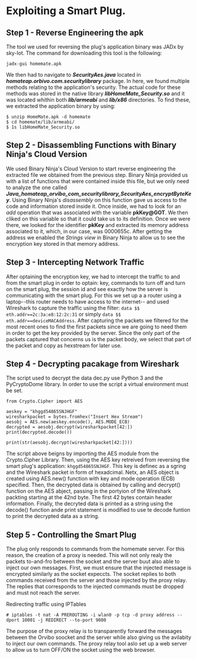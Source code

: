 # Exploiting a Smart Plug.

## Step 1 - Reverse Engineering the apk

The tool we used for reversing the plug's application binary was JADx by sky-Iot. The command for downloading this tool is the following:  
```  
jadx-gui homemate.apk  
```  
We then had to navigate to ***SecurityAes.java*** located in ***homateap.orbivo.com.securitylibrary*** package. In here, we found multiple methods 
relating to the application's security. The actual code for these methods was stored in the native library ***libHomeMate_Security.so*** and it was 
located whithin both ***lib/armeabi*** and ***lib/x86*** directories. To find these, we extracted the application binary by using:  
```  
$ unzip HomeMate.apk -d homemate  
$ cd homemate/lib/armeabi/  
$ 1s libHomeMate_Security.so  
```  
## Step 2 - Disassembling Functions with Binary Ninja's Cloud Version  

We used Binary Ninja's Cloud Version to start reverse engineering the extracted file we obtained from the previous step. Binary Ninja provided us with 
a list of functions that were contained inside this file, but we only need to analyze the one called ***Java_homateap_orvibo_com_securitylibrary_SecurityAes_encryptByteKey***.
Using Binary Ninja's *disassembly* on this function gave us access to the code and information stored inside it. Once inside, we had to look for an *add* 
operation that was associated with the variable **pkKey@GOT**. We then cliked on this variable so that it could take us to its definition. Once we were 
there, we looked for the identifier **pkKey** and extracted its memory address associated to it, which, in our case, was 0000655c. After getting the address
we enabled the *Strings view* in Binary Ninja to allow us to see the encryption key stored in that memory address.

## Step 3 - Intercepting Network Traffic

After optaining the encryption key, we had to intercept the traffic to and from the smart plug in order to optain: key, commands to turn off and turn on the smart plug, the session id and see exactly how the server is communicating with the smart plug. For this we set up a
a router using a laptop--this router needs to have access to the internet-- and used Wireshark to capture the traffic using the filter: `data $$ eth.addr==2c:3a:e8:12:2c:31` or simply `data $$ eth.addr==deviceMACAddress`.
After capturing the packets we filtered for the most recent ones to find the first packets since we are going to need them in order to get the key provided by the server. Since the only part of the packets captured that concerns us is the packet body, we select that part of the packet and copy as hexstream for later use.

## Step 4 - Decrypting pacakage from Wireshark

The script used to decrypt the data dec.py use Python 3 and the PyCryptoDome library. In order to use the script a virtual environment must be set. 
``` 
from Crypto.Cipher import AES

aeskey = "khggd54865SNJHGF"
wiresharkpacket = bytes.fromhex("Insert Hex Stream")
aesobj = AES.new(aeskey.encode(), AES.MODE_ECB)
decrypted = aesobj.decrypt(wiresharkpacket[42:])
print(decrypted.decode())

print(str(aesobj.decrypt(wiresharkpacket[42:])))
``` 

The script above beigns by importing the AES module from the Crypto.Cipher Library. Then, using the AES key retreived from reversing the smart plug's application: `khggd54865SNJHGF`. This key is definec as a sgring and the Wireshark packet in form of hexadcimal. Netx, an AES object is created using AES.new() function with key and mode operation (ECB) specified. Then, the decrypted data is obtained by calling and decrypt() function on the AES abject, passing in the portyion of the Wireshark packting starting at the 42nd byte. The first 42 bytes contain header information. Finally, the decryted data is printed as a string using the decode() function ande print statement is modified to use te decode funtion to print the decrypted data as a string. 


## Step 5 - Controlling the Smart Plug 

The plug only responds to commands from the homemate server. For this reason, the creation of a proxy is needed. This will not only realy the packets to-and-fro between the socket and the server buut also able to inject our own messages. First, we must ensure that the injected message is encrypted similarly as the socket expeccts. The socket replies to both commands received from the server and those injected by the proxy relay. The replies that corresponds to the injected commands must be dropped and must not reach the server. 

Redirecting traffic using IPTables 

```
# iptables -t nat -A PREROUTING -i wlan0 -p tcp -d proxy address --dport 10001 -j REDIRECT --to-port 9080
```

The purpose of the proxy relay is to transparently forward the messages between the Orvibo soocket and the server while also giving us the avilabity to inject our own commands. The proxy relay tool aslo set up a web server to allow us to turn OFF/ON the socket using the web browser. 





